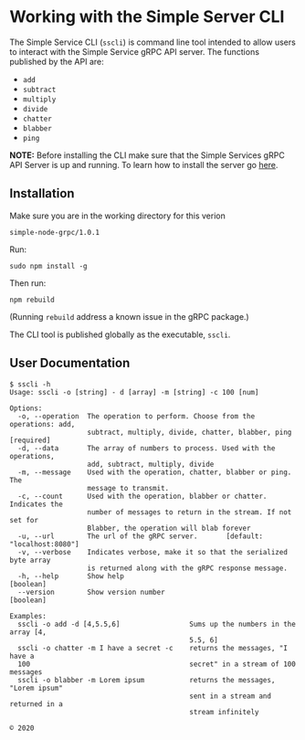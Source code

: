 # Working with the Simple Server CLI

The Simple Service CLI (`sscli`) is command line tool intended to allow users to interact with the Simple Service gRPC API server. The functions published by the API are:

* `add`
* `subtract`
* `multiply`
* `divide`
* `chatter`
* `blabber`
* `ping`


**NOTE:** Before installing the CLI make sure that the Simple Services gRPC API Server is up and running. To learn how to install the server go [here](../server/readme.md).

## Installation

Make sure you are in the working directory for this verion


`simple-node-grpc/1.0.1`

Run:

`sudo npm install -g`

Then run:

`npm rebuild`

(Running `rebuild` address a known issue in the gRPC package.)

The CLI tool is published globally as the executable, `sscli`.

## User Documentation

```text
$ sscli -h
Usage: sscli -o [string] - d [array] -m [string] -c 100 [num]

Options:
  -o, --operation  The operation to perform. Choose from the operations: add,
                   subtract, multiply, divide, chatter, blabber, ping [required]
  -d, --data       The array of numbers to process. Used with the operations,
                   add, subtract, multiply, divide
  -m, --message    Used with the operation, chatter, blabber or ping. The
                   message to transmit.
  -c, --count      Used with the operation, blabber or chatter. Indicates the
                   number of messages to return in the stream. If not set for
                   Blabber, the operation will blab forever
  -u, --url        The url of the gRPC server.       [default: "localhost:8080"]
  -v, --verbose    Indicates verbose, make it so that the serialized byte array
                   is returned along with the gRPC response message.
  -h, --help       Show help                                           [boolean]
  --version        Show version number                                 [boolean]

Examples:
  sscli -o add -d [4,5.5,6]                 Sums up the numbers in the array [4,
                                            5.5, 6]
  sscli -o chatter -m I have a secret -c    returns the messages, "I have a
  100                                       secret" in a stream of 100 messages
  sscli -o blabber -m Lorem ipsum           returns the messages, "Lorem ipsum"
                                            sent in a stream and returned in a
                                            stream infinitely

© 2020
```